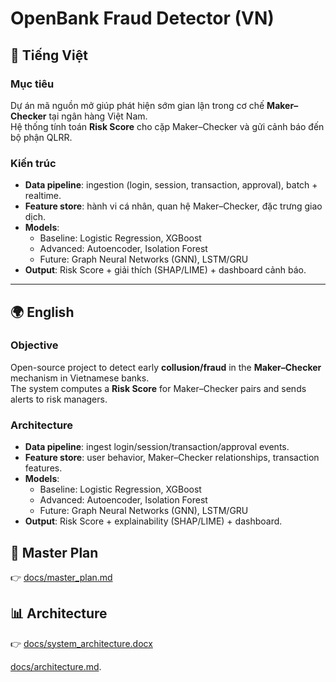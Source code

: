 # OpenBank Fraud Detector (VN)

## 🎯 Tiếng Việt

### Mục tiêu
Dự án mã nguồn mở giúp phát hiện sớm gian lận trong cơ chế **Maker–Checker** tại ngân hàng Việt Nam.  
Hệ thống tính toán **Risk Score** cho cặp Maker–Checker và gửi cảnh báo đến bộ phận QLRR.

### Kiến trúc
- **Data pipeline**: ingestion (login, session, transaction, approval), batch + realtime.
- **Feature store**: hành vi cá nhân, quan hệ Maker–Checker, đặc trưng giao dịch.
- **Models**:
  - Baseline: Logistic Regression, XGBoost
  - Advanced: Autoencoder, Isolation Forest
  - Future: Graph Neural Networks (GNN), LSTM/GRU
- **Output**: Risk Score + giải thích (SHAP/LIME) + dashboard cảnh báo.

---

## 🌍 English

### Objective
Open-source project to detect early **collusion/fraud** in the **Maker–Checker** mechanism in Vietnamese banks.  
The system computes a **Risk Score** for Maker–Checker pairs and sends alerts to risk managers.

### Architecture
- **Data pipeline**: ingest login/session/transaction/approval events.
- **Feature store**: user behavior, Maker–Checker relationships, transaction features.
- **Models**:
  - Baseline: Logistic Regression, XGBoost
  - Advanced: Autoencoder, Isolation Forest
  - Future: Graph Neural Networks (GNN), LSTM/GRU
- **Output**: Risk Score + explainability (SHAP/LIME) + dashboard.

## 📄 Master Plan
  
👉 [docs/master_plan.md](docs/master_plan.md)


## 📊 Architecture

  
👉 [docs/system_architecture.docx](docs/system_architecture.docx)

 [docs/architecture.md](docs/architecture.md).
